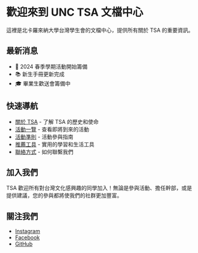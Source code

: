 # 歡迎來到 UNC TSA 文檔中心

這裡是北卡羅來納大學台灣學生會的文檔中心，提供所有關於 TSA 的重要資訊。

## 最新消息

- 🎉 2024 春季學期活動開始籌備
- 📚 新生手冊更新完成
- 🎓 畢業生歡送會籌備中

## 快速導航

- [關於 TSA](about.md) - 了解 TSA 的歷史和使命
- [活動一覽](events.md) - 查看即將到來的活動
- [活動準則](resources/guidelines.md) - 活動參與指南
- [推薦工具](resources/tools.md) - 實用的學習和生活工具
- [聯絡方式](contact.md) - 如何聯繫我們

## 加入我們

TSA 歡迎所有對台灣文化感興趣的同學加入！無論是參與活動、擔任幹部，或是提供建議，您的參與都將使我們的社群更加豐富。

## 關注我們

- [Instagram](https://instagram.com/unc_tsa)
- [Facebook](https://facebook.com/unc.tsa)
- [GitHub](https://github.com/unc-tsa) 
